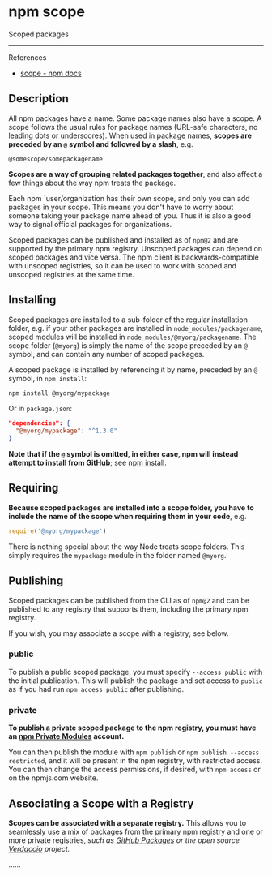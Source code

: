 # npm scope

Scoped packages

---

References

- [scope - npm docs](https://docs.npmjs.com/cli/v7/using-npm/scope/)

## Description

All npm packages have a name.
Some package names also have a scope.
A scope follows the usual rules for package names (URL-safe characters, no leading dots or underscores).
When used in package names, **scopes are preceded by an `@` symbol and followed by a slash**, e.g.

```text
@somescope/somepackagename
```

**Scopes are a way of grouping related packages together**, and also affect a few things about the way npm treats the package.

Each npm `user/organization has their own scope, and only you can add packages in your scope.
This means you don't have to worry about someone taking your package name ahead of you.
Thus it is also a good way to signal official packages for organizations.

Scoped packages can be published and installed as of `npm@2` and are supported by the primary npm registry.
Unscoped packages can depend on scoped packages and vice versa.
The npm client is backwards-compatible with unscoped registries, so it can be used to work with scoped and unscoped registries at the same time.

## Installing

Scoped packages are installed to a sub-folder of the regular installation folder, e.g. if your other packages are installed in `node_modules/packagename`, scoped modules will be installed in `node_modules/@myorg/packagename`.
The scope folder (`@myorg`) is simply the name of the scope preceded by an `@` symbol, and can contain any number of scoped packages.

A scoped package is installed by referencing it by name, preceded by an `@` symbol, in `npm install`:

```bash
npm install @myorg/mypackage
```

Or in `package.json`:

```json
"dependencies": {
  "@myorg/mypackage": "^1.3.0"
}
```

**Note that if the `@` symbol is omitted, in either case, npm will instead attempt to install from GitHub**; see [npm install](https://docs.npmjs.com/cli/v7/commands/npm-install).

## Requiring

**Because scoped packages are installed into a scope folder, you have to include the name of the scope when requiring them in your code**, e.g.

```js
require('@myorg/mypackage')
```

There is nothing special about the way Node treats scope folders.
This simply requires the `mypackage` module in the folder named `@myorg`.

## Publishing

Scoped packages can be published from the CLI as of `npm@2` and can be published to any registry that supports them, including the primary npm registry.

If you wish, you may associate a scope with a registry; see below.

### public

To publish a public scoped package, you must specify `--access public` with the initial publication.
This will publish the package and set access to `public` as if you had run `npm access public` after publishing.

### private

**To publish a private scoped package to the npm registry, you must have an [npm Private Modules](https://docs.npmjs.com/private-modules/intro) account.**

You can then publish the module with `npm publish` or `npm publish --access restricted`, and it will be present in the npm registry, with restricted access.
You can then change the access permissions, if desired, with `npm access` or on the npmjs.com website.

## Associating a Scope with a Registry

**Scopes can be associated with a separate registry.**
This allows you to seamlessly use a mix of packages from the primary npm registry and one or more private registries, _such as [GitHub Packages](https://github.com/features/packages) or the open source [Verdaccio](https://verdaccio.org/) project._

……
